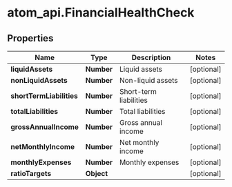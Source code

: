 # atom_api.FinancialHealthCheck

## Properties
Name | Type | Description | Notes
------------ | ------------- | ------------- | -------------
**liquidAssets** | **Number** | Liquid assets | [optional] 
**nonLiquidAssets** | **Number** | Non-liquid assets | [optional] 
**shortTermLiabilities** | **Number** | Short-term liabilities | [optional] 
**totalLiabilities** | **Number** | Total liabilities | [optional] 
**grossAnnualIncome** | **Number** | Gross annual income | [optional] 
**netMonthlyIncome** | **Number** | Net monthly income | [optional] 
**monthlyExpenses** | **Number** | Monthly expenses | [optional] 
**ratioTargets** | **Object** |  | [optional] 


